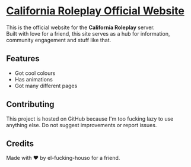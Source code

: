 # [California Roleplay Official Website](https://californiarp.xyz/)

This is the official website for the **California Roleplay** server.  
Built with love for a friend, this site serves as a hub for information, community engagement and stuff like that.  

## Features  
- Got cool colours  
- Has animations  
- Got many different pages

## Contributing  
This project is hosted on GitHub because I'm too fucking lazy to use anything else. Do not suggest improvements or report issues.  

## Credits  
Made with ❤️ by el-fucking-houso for a friend.  
